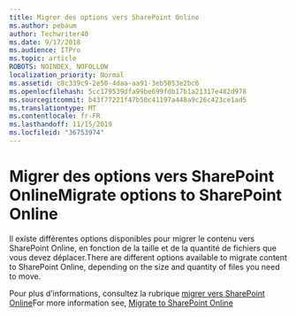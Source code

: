 ```yaml
---
title: Migrer des options vers SharePoint Online
ms.author: pebaum
author: Techwriter40
ms.date: 9/17/2018
ms.audience: ITPro
ms.topic: article
ROBOTS: NOINDEX, NOFOLLOW
localization_priority: Normal
ms.assetid: c8c339c9-2e50-4daa-aa91-3eb5053e2bc6
ms.openlocfilehash: 5cc179539dfa99be699fdb17b1a21317e482d978
ms.sourcegitcommit: b43f77221f47b50c41197a448a9c26c423ce1ad5
ms.translationtype: MT
ms.contentlocale: fr-FR
ms.lasthandoff: 11/15/2019
ms.locfileid: "36753974"
---
```

# <a name="migrate-options-to-sharepoint-online"></a><span data-ttu-id="e3e5b-102">Migrer des options vers SharePoint Online</span><span class="sxs-lookup"><span data-stu-id="e3e5b-102">Migrate options to SharePoint Online</span></span>

<span data-ttu-id="e3e5b-103">Il existe différentes options disponibles pour migrer le contenu vers SharePoint Online, en fonction de la taille et de la quantité de fichiers que vous devez déplacer.</span><span class="sxs-lookup"><span data-stu-id="e3e5b-103">There are different options available to migrate content to SharePoint Online, depending on the size and quantity of files you need to move.</span></span>
  
<span data-ttu-id="e3e5b-104">Pour plus d’informations, consultez la rubrique [migrer vers SharePoint Online](https://go.microsoft.com/fwlink/?linkid-2022029)</span><span class="sxs-lookup"><span data-stu-id="e3e5b-104">For more information see, [Migrate to SharePoint Online](https://go.microsoft.com/fwlink/?linkid-2022029)</span></span>
  

